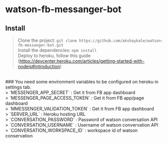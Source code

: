 # watson-fb-messanger-bot

## Install<br>
> Clone the project: `git clone https://github.com/akshaykale/watson-fb-messanger-bot.git`<br>
> Install the dependencies: `npm install`<br>
> Deploy to heroku, follow this guide (https://devcenter.heroku.com/articles/getting-started-with-nodejs#introduction)<br>
<br>
### You need some environment variables to be configured on heroku in settings tab.<br>
  > `MESSENGER_APP_SECRET`            : Get it from FB app dashboard<br>
  > `MESSENGER_PAGE_ACCESS_TOKEN`     : Get it from FB app/page dashboard<br>
  > `MMESSENGER_VALIDATION_TOKEN`     : Get it from FB app dashboard<br>
  > `SERVER_URL`                      : Heroku hosting URL <https://app-name.herokuapp.com/><br>
  > `CONVERSATION_PASSWORD`           : Password of watson conversation API<br>
  > `CONVERSATION_USERNAME`           : Username of watson convervation API<br>
  > `CONVERSATION_WORKSPACE_ID`       : workspace id of watson conservation<br>
  <br>
